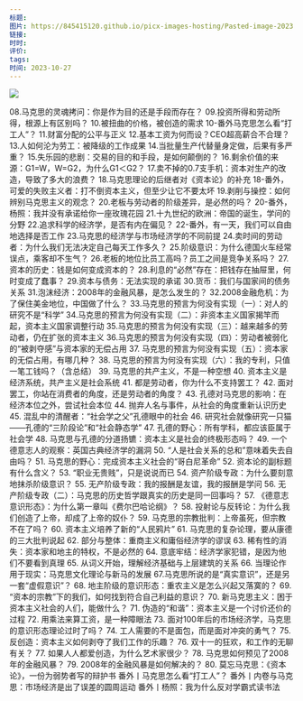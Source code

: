 ```yaml
---
标题: 
图片: https://845415120.github.io/picx-images-hosting/Pasted-image-20231027125324.5c0rsl9q5c.png
链接: 
时时: 
评价: 
tags: 
时间: 2023-10-27
---
```

![](Pasted%20image%2020231027125324.png)

08.马克思的灵魂拷问：你是作为目的还是手段而存在？
09.投资所得和劳动所得，根源上有区别吗？
10.被扭曲的价格，被创造的需求
10-番外马克思怎么看“打工人”？
11.财富分配的公平与正义
12.基本工资为何而设？CEO超高薪合不合理？
13.人如何沦为劳工：被降级的工作成果
14.当批量生产代替量身定做，后果有多严重？
15.失乐园的悲剧：交易的目的和手段，是如何颠倒的？
16.剩余价值的来源：G1=W，W=G2，为什么G1＜G2？
17.卖不掉的0.7支手机：资本对生产的改造，导致了多大的浪费？
18.马克思理论的后继者对《资本论》的补充
18-番外，可爱的失败主义者：打不倒资本主义，但至少让它不要太坏
19.剥削与操控：如何辨别马克思主义的观念？
20.老板与劳动者的阶级差异，是必然的吗？
20-番外，杨照：我并没有承诺给你一座玫瑰花园
21.十九世纪的欧洲：帝国的诞生，学问的分野
22.追求科学的经济学，是否有内在偏见？
22-番外，有一天，我们可以自由地选择是否工作
23.马克思的经济学与市场经济学的不同前提
24.卖时间的劳动者：为什么我们无法决定自己每天工作多久？
25.阶级意识：为什么德国火车经常误点，乘客却不生气？
26.老板的地位比员工高吗？员工之间是竞争关系吗？
27.资本的历史：钱是如何变成资本的？
28.利息的“必然”存在：把钱存在抽屉里，何时变成了蠢事？
29.资本与债务：无法实现的承诺
30.货币：我们与国家间的债务关系
31.泡沫经济：2008年的金融风暴，是怎么发生的？
32.2008金融危机：为了保住美金地位，中国做了什么？
33.马克思的预言为何没有实现（一）：对人的研究不是“科学”
34.马克思的预言为何没有实现（二）：非资本主义国家揭竿而起，资本主义国家调整行动
35.马克思的预言为何没有实现（三）：越来越多的劳动者，仍在扩张的资本主义
36.马克思的预言为何没有实现（四）：劳动者被弱化的“被剥夺感”与资本家的无偿占用
37. 马克思的预言为何没有实现（五）：资本家的无偿占用，有哪几种？
38. 马克思的预言为何没有实现（六）：我的专利，只值一笔工钱吗？（含总结）
39. 马克思的共产主义，不是一种空想
40. 资本主义是经济系统，共产主义是社会系统
41. 都是劳动者，你为什么不支持罢工？
42. 面对罢工，你站在消费者的角度，还是劳动者的角度？
43. 孔德对马克思的影响：在经济本位之外，尝试社会本位
44. 抛弃人名与事件，从社会的角度重新认识历史
45. 混乱中的清醒者：“社会学之父”孔德眼中的社会
46. 研究社会就像研究一只猫——孔德的“三阶段论”和“社会静态学”
47. 孔德的野心：所有学科，都应该臣属于社会学
48. 马克思与孔德的分道扬镳：资本主义是社会的终极形态吗？
49. 一个德意志人的观察：英国古典经济学的漏洞
50. “人是社会关系的总和”意味着失去自由吗？
51. 马克思的野心：完成资本主义社会的“哥白尼革命”
52. 资本论的副标题有什么含义？
53. “职业无贵贱”，只是说说而已
54. 资产阶级专政：为什么要刻意地抹杀阶级意识？
55. 无产阶级专政：我的报酬是友谊，我的报酬是学问
56. 无产阶级专政（二）：马克思的历史哲学跟真实的历史是同一回事吗？
57. 《德意志意识形态》：为什么第一章叫《费尔巴哈论纲》？
58. 投射论与反转论：为什么我们创造了上帝，却成了上帝的奴仆？
59. 马克思的宗教批判：上帝虽死，但宗教不在了吗？
60. 资本主义培养了新的“人民鸦片”
61. 马克思的复杂论理，要从康德的三大批判说起
62. 部分与整体：重商主义和庸俗经济学的谬误
63. 稀有性的消失：资本家和地主的特权，不是必然的
64. 意底牢结：经济学家犯错，是因为他们不要看到真理
65. 从词义开始，理解经济基础与上层建筑的关系
66. 当理论作用于现实：马克思文化理论与新马的发展
67.马克思所说的是“真实意识”，还是另一套“虚假意识”？
68. 地主阶级的意识形态：重农主义是怎么兴起又落寞的？
69. “资本的宗教”下的我们，如何找到符合自己利益的意识？
70. 新马克思主义：困于资本主义社会的人们，能做什么？
71. 伪造的“和谐”：资本主义是一个讨价还价的过程
72. 用乘法来算工资，是一种障眼法
73. 面对100年后的市场经济学，马克思的意识形态理论过时了吗？
74. 工人需要的不是面包，而是面对冲突的勇气？
75. 反创造：资本主义如何剥夺了我们工作的乐趣？
76. 双十一的狂欢，和工作的无聊有关？
77. 如果人人都爱创造，为什么艺术家很少？
78. 马克思如何预见了2008年的金融风暴？
79. 2008年的金融风暴是如何解决的？
80. 莫忘马克思：《资本论》，一份为弱势者写的辩护书
番外丨马克思怎么看“打工人”？
番外丨内卷与马克思：市场经济是出了误差的圆周运动
番外丨杨照：我为什么反对学霸式读书法
